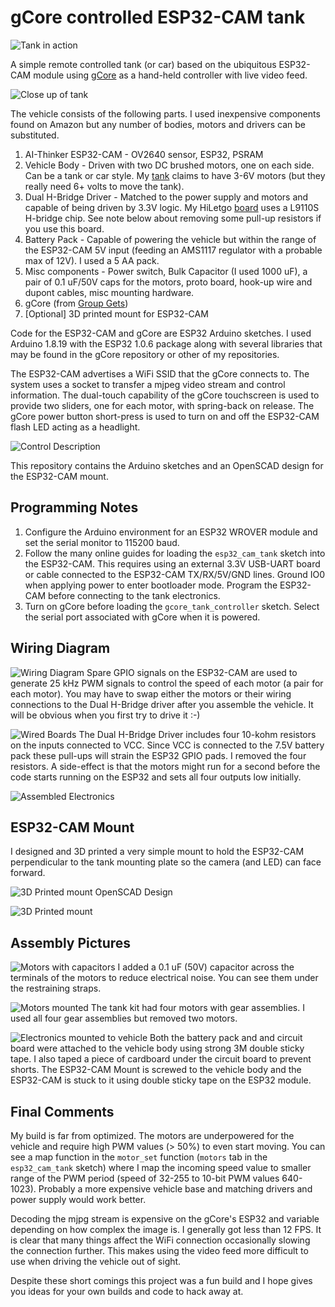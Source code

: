 # gCore controlled ESP32-CAM tank

![Tank in action](pictures/tank_in_action.png)

A simple remote controlled tank (or car) based on the ubiquitous ESP32-CAM module using [gCore](https://github.com/danjulio/gCore) as a hand-held controller with live video feed.

![Close up of tank](pictures/tank_gcore.png)

The vehicle consists of the following parts.  I used inexpensive components found on Amazon but any number of bodies, motors and drivers can be substituted.

1. AI-Thinker ESP32-CAM - OV2640 sensor, ESP32, PSRAM
2. Vehicle Body - Driven with two DC brushed motors, one on each side.  Can be a tank or car style.  My [tank](https://www.amazon.com/dp/B09TFSKQ7J) claims to have 3-6V motors (but they really need 6+ volts to move the tank).
3. Dual H-Bridge Driver - Matched to the power supply and motors and capable of being driven by 3.3V logic.  My HiLetgo [board](https://www.amazon.com/dp/B00M0F243E) uses a L9110S H-bridge chip.  See note below about removing some pull-up resistors if you use this board.
4. Battery Pack - Capable of powering the vehicle but within the range of the ESP32-CAM 5V input (feeding an AMS1117 regulator with a probable max of 12V).  I used a 5 AA pack.
5. Misc components - Power switch, Bulk Capacitor (I used 1000 uF), a pair of 0.1 uF/50V caps for the motors, proto board, hook-up wire and dupont cables, misc mounting hardware.
6. gCore (from [Group Gets](https://www.groupgets.com))
7. [Optional] 3D printed mount for ESP32-CAM

Code for the ESP32-CAM and gCore are ESP32 Arduino sketches.  I used Arduino 1.8.19 with the ESP32 1.0.6 package along with several libraries that may be found in the gCore repository or other of my repositories.

The ESP32-CAM advertises a WiFi SSID that the gCore connects to.  The system uses a socket to transfer a mjpeg video stream and control information.  The dual-touch capability of the gCore touchscreen is used to provide two sliders, one for each motor, with spring-back on release.  The gCore power button short-press is used to turn on and off the ESP32-CAM flash LED acting as a headlight.

![Control Description](pictures/gcore_controls.png)

This repository contains the Arduino sketches and an OpenSCAD design for the ESP32-CAM mount.

## Programming Notes

1. Configure the Arduino environment for an ESP32 WROVER module and set the serial monitor to 115200 baud.
2. Follow the many online guides for loading the ```esp32_cam_tank``` sketch into the ESP32-CAM.  This requires using an external 3.3V USB-UART board or cable connected to the ESP32-CAM TX/RX/5V/GND lines.  Ground IO0 when applying power to enter bootloader mode.  Program the ESP32-CAM before connecting to the tank electronics.
3. Turn on gCore before loading the ```gcore_tank_controller``` sketch.  Select the serial port associated with gCore when it is powered.


## Wiring Diagram

![Wiring Diagram](pictures/esp32_cam_tank_wiring.png)
Spare GPIO signals on the ESP32-CAM are used to generate 25 kHz PWM signals to control the speed of each motor (a pair for each motor).  You may have to swap either the motors or their wiring connections to the Dual H-Bridge driver after you assemble the vehicle.  It will be obvious when you first try to drive it :-)

![Wired Boards](pictures/electronics_1.png)
The Dual H-Bridge Driver includes four 10-kohm resistors on the inputs connected to VCC.  Since VCC is connected to the 7.5V battery pack these pull-ups will strain the ESP32 GPIO pads.  I removed the four resistors.  A side-effect is that the motors might run for a second before the code starts running on the ESP32 and sets all four outputs low initially.

![Assembled Electronics](pictures/electronics_2.png)

## ESP32-CAM Mount
I designed and 3D printed a very simple mount to hold the ESP32-CAM perpendicular to the tank mounting plate so the camera (and LED) can face forward.

![3D Printed mount OpenSCAD Design](pictures/esp32_cam_mount.png)

![3D Printed mount](pictures/printed_cam_mount.png)

## Assembly Pictures

![Motors with capacitors](pictures/motors.png)
I added a 0.1 uF (50V) capacitor across the terminals of the motors to reduce electrical noise.  You can see them under the restraining straps.

![Motors mounted](pictures/tank_bottom.png)
The tank kit had four motors with gear assemblies.  I used all four gear assemblies but removed two motors.

![Electronics mounted to vehicle](pictures/electronics_mounted.png)
Both the battery pack and and circuit board were attached to the vehicle body using strong 3M double sticky tape.  I also taped a piece of cardboard under the circuit board to prevent shorts.  The ESP32-CAM Mount is screwed to the vehicle body and the ESP32-CAM is stuck to it using double sticky tape on the ESP32 module.

## Final Comments
My build is far from optimized.  The motors are underpowered for the vehicle and require high PWM values (> 50%) to even start moving.  You can see a map function in the ```motor_set``` function (```motors``` tab in the ```esp32_cam_tank``` sketch) where I map the incoming speed value to smaller range of the PWM period (speed of 32-255 to 10-bit PWM values 640-1023).  Probably a more expensive vehicle base and matching drivers and power supply would work better.

Decoding the mjpg stream is expensive on the gCore's ESP32 and variable depending on how complex the image is.  I generally got less than 12 FPS.  It is clear that many things affect the WiFi connection occasionally slowing the connection further.  This makes using the video feed more difficult to use when driving the vehicle out of sight.  

Despite these short comings this project was a fun build and I hope gives you ideas for your own builds and code to hack away at.